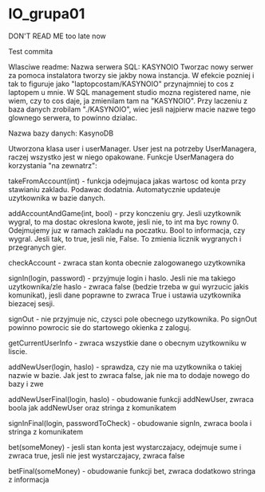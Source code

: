 # IO_grupa01

DON'T READ ME
too late now

Test commita

Wlasciwe readme:
Nazwa serwera SQL: KASYNOIO
Tworzac nowy serwer za pomoca instalatora tworzy sie jakby nowa instancja.
W efekcie pozniej i tak to figuruje jako "laptopcostam/KASYNOIO" przynajmniej to cos z laptopem u mnie.
W SQL management studio mozna registered name, nie wiem, czy to cos daje, ja zmienilam tam na "KASYNOIO".
Przy laczeniu z baza danych zrobilam "./KASYNOIO", wiec jesli najpierw macie nazwe tego glownego serwera, to powinno dzialac.

Nazwa bazy danych: KasynoDB

Utworzona klasa user i userManager.
User jest na potrzeby UserManagera, raczej wszystko jest w niego opakowane.
Funkcje UserManagera do korzystania "na zewnatrz":

takeFromAccount(int) - funkcja odejmujaca jakas wartosc od konta przy stawianiu zakladu. Podawac dodatnia.
Automatycznie updateuje uzytkownika w bazie danych.

addAccountAndGame(int, bool) - przy konczeniu gry. Jesli uzytkownik wygral, to ma dostac okreslona kwote, jesli nie, to int
ma byc rowny 0. Odejmujemy juz w ramach zakladu na poczatku. Bool to informacja, czy wygral. Jesli tak, to true, jesli nie, False.
To zmienia licznik wygranych i przegranych gier.

checkAccount - zwraca stan konta obecnie zalogowanego uzytkownika

signIn(login, password) - przyjmuje login i haslo. Jesli nie ma takiego uzytkownika/zle haslo - zwraca false (bedzie trzeba w gui wyrzucic jakis komunikat), 
jesli dane poprawne to zwraca True i ustawia uzytkownika biezacej sesji.

signOut - nie przyjmuje nic, czysci pole obecnego uzytkownika. Po signOut powinno powrocic sie do startowego okienka z zaloguj.

getCurrentUserInfo - zwraca wszystkie dane o obecnym uzytkowniku w liscie.

addNewUser(login, haslo) - sprawdza, czy nie ma uzytkownika o takiej nazwie w bazie. Jak  jest to zwraca false, jak nie ma to dodaje nowego do bazy i zwe

addNewUserFinal(login, haslo) - obudowanie funkcji addNewUser, zwraca boola jak addNewUser oraz stringa z komunikatem

signInFinal(login, passwordToCheck) - obudowanie signIn, zwraca boola i stringa z komunikatem
        
bet(someMoney) - jesli stan konta jest wystarczajacy, odejmuje sume i zwraca true, jesli nie jest wystarczajacy, zwraca false

betFinal(someMoney) - obudowanie funkcji bet, zwraca dodatkowo stringa z informacja